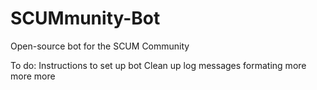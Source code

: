 # SCUMmunity-Bot
Open-source bot for the SCUM Community

To do:
Instructions to set up bot
Clean up log messages formating
more
more
more

